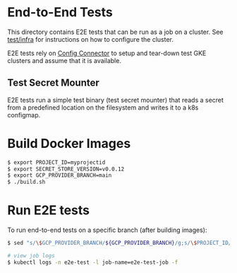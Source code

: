 # End-to-End Tests

This directory contains E2E tests that can be run as a job on a cluster. See [test/infra](test/infra/README.md) for instructions on how to configure the cluster.

E2E tests rely on [Config Connector](https://cloud.google.com/config-connector/docs/overview) to setup and tear-down test GKE clusters and assume that it is available.

## Test Secret Mounter

E2E tests run a simple test binary (test secret mounter) that reads a secret from a predefined location on the filesystem and writes it to a k8s configmap.

# Build Docker Images

```sh
$ export PROJECT_ID=myprojectid
$ export SECRET_STORE_VERSION=v0.0.12
$ export GCP_PROVIDER_BRANCH=main
$ ./build.sh
```

# Run E2E tests
To run end-to-end tests on a specific branch (after building images):

```sh
$ sed "s/\$GCP_PROVIDER_BRANCH/${GCP_PROVIDER_BRANCH}/g;s/\$PROJECT_ID/${PROJECT_ID}/g" e2e-test-job.yaml.tmpl | kubectl apply -f -

# view job logs
$ kubectl logs -n e2e-test -l job-name=e2e-test-job -f
```
